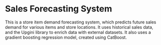# Sales Forecasting System

This is a store item demand forecasting system, which predicts future sales demand for various items and store locations. It uses historical sales data, and the Upgini library to enrich data with external datasets.
It also uses a gradient boosting regression model, created using CatBoost.
